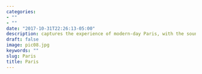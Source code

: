 ```yaml
---
categories:
- ""
- ""
date: "2017-10-31T22:26:13-05:00"
description: captures the experience of modern-day Paris, with the sound of aeroplanes and the sights of the city, advertisements and the bustle of the capital.
draft: false
image: pic08.jpg
keywords: ""
slug: Paris
title: Paris
---
```

